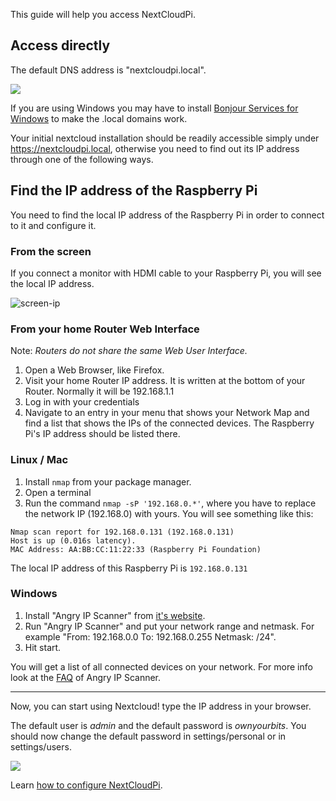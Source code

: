 [nc-wifi]: https://github.com/nextcloud/nextcloudpi/wiki/Configuration-Reference#nc-wifi

This guide will help you access NextCloudPi.

## Access directly
The default DNS address is "nextcloudpi.local".

![](https://ownyourbits.com/wp-content/uploads/2017/09/local-access1.jpg)

If you are using Windows you may have to install [Bonjour Services for Windows](https://support.apple.com/kb/DL999)  to make the .local domains work.

Your initial nextcloud installation should be readily accessible simply under https://nextcloudpi.local, otherwise you need to find out its IP address through one of the following ways.

## Find the IP address of the Raspberry Pi
You need to find the local IP address of the Raspberry Pi in order to connect to it and configure it.

### From the screen
If you connect a monitor with HDMI cable to your Raspberry Pi, you will see the local IP address.

![screen-ip](https://ownyourbits.com/wp-content/uploads/2017/02/nextcloudpi_boot.jpg)

### From your home Router Web Interface
Note: *Routers do not share the same Web User Interface.*  
1. Open a Web Browser, like Firefox.
2. Visit your home Router IP address. It is written at the bottom of your Router. Normally it will be 192.168.1.1
3. Log in with your credentials
4. Navigate to an entry in your menu that shows your Network Map and find a list that shows the IPs of the connected devices. The Raspberry Pi's IP address should be listed there.

### Linux / Mac
1. Install `nmap` from your package manager.
2. Open a terminal 
3. Run the command `nmap -sP '192.168.0.*'`, where you have to replace the network IP (192.168.0) with yours.
You will see something like this:
```
Nmap scan report for 192.168.0.131 (192.168.0.131)
Host is up (0.016s latency).
MAC Address: AA:BB:CC:11:22:33 (Raspberry Pi Foundation)
```

The local IP address of this Raspberry Pi is `192.168.0.131`

### Windows
1. Install "Angry IP Scanner" from [it's website](http://angryip.org/).
2. Run "Angry IP Scanner" and put your network range and netmask. For example "From: 192.168.0.0 To: 192.168.0.255 Netmask: /24".
3. Hit start.

You will get a list of all connected devices on your network. For more info look at the [FAQ](http://angryip.org/faq/) of Angry IP Scanner.

---

Now, you can start using Nextcloud! type the IP address in your browser.

The default user is _admin_ and the default password is _ownyourbits_. You should now change the default password in settings/personal or in settings/users.

![](https://user-images.githubusercontent.com/21343324/30252853-f31d11bc-9679-11e7-9591-df42c9fd13be.png)



Learn [how to configure NextCloudPi](https://github.com/nextcloud/nextcloudpi/wiki/How-to-configure-NextCloudPi).